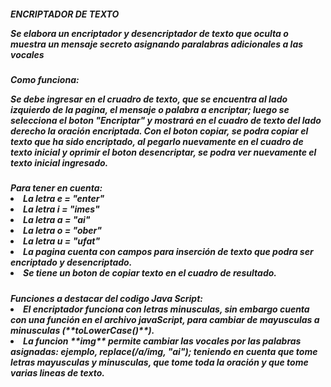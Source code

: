 <h5> ENCRIPTADOR DE TEXTO 
  
<p>
Se elabora un encriptador y desencriptador de texto que oculta o muestra un mensaje secreto asignando paralabras adicionales a las vocales
<p>

<h5>
Como funciona:
<p>
Se debe ingresar en el cruadro de texto, que se encuentra al lado izquierdo de la pagina, el mensaje o palabra a encriptar; luego se selecciona el boton "Encriptar" y mostrará en el cuadro de texto del lado derecho la oración encriptada.
Con el boton copiar, se podra copiar el texto que ha sido encriptado, al pegarlo nuevamente en el cuadro de texto inicial y oprimir el boton desencriptar, se podra ver nuevamente el texto inicial ingresado.
</p>

<h5>Para tener en cuenta:
<li>La letra e = "enter"
<li>La letra i = "imes"
<li>La letra a = "ai"
<li>La letra o = "ober"
<li>La letra u = "ufat"
<li> La pagina cuenta con campos para inserción de texto que podra ser encriptado y desencriptado.
<li> Se tiene un boton de copiar texto en el cuadro de resultado.</li>

<h5> Funciones a destacar del codigo Java Script:
<li>El encriptador funciona con letras minusculas, sin embargo cuenta con una función en el archivo javaScript, para cambiar de mayusculas a minusculas (**toLowerCase()**).
<li> La funcion **img** permite cambiar las vocales por las palabras asignadas: ejemplo, replace(/a/img, "ai"); teniendo en cuenta que tome letras mayusculas y minusculas, que tome toda la oración y que tome varias lineas de texto.
